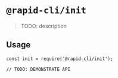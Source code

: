 # `@rapid-cli/init`

> TODO: description

## Usage

```
const init = require('@rapid-cli/init');

// TODO: DEMONSTRATE API
```
